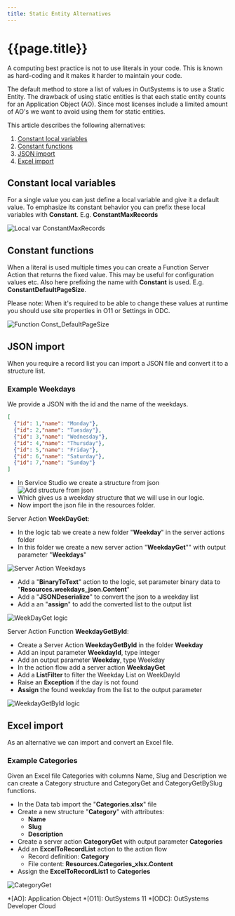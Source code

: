 ```yaml
---
title: Static Entity Alternatives
---
```

# {{page.title}}

A computing best practice is not to use literals in your code. This is known as hard-coding and it makes it harder to maintain your code.

The default method to store a list of values in OutSystems is to use a Static Entity. The drawback of using static entities is that each static entity counts for an Application Object (AO). Since most licenses include a limited amount of AO's we want to avoid using them for static entities.

This article describes the following alternatives:

1. [Constant local variables](#constant-local-variables)
1. [Constant functions](#constant-functions)
1. [JSON import](#json-import)
1. [Excel import](#excel-import)

## Constant local variables

For a single value you can just define a local variable and give it a default value. To emphasize its constant behavior you can prefix these local variables with **Constant**. E.g. **ConstantMaxRecords**

![Local var ConstantMaxRecords](/how-to/images/ConstantMaxRecords.png)

## Constant functions

When a literal is used multiple times you can create a Function Server Action that returns the fixed value. This may be useful for configuration values etc. Also here prefixing the name with **Constant** is used. E.g. **ConstantDefaultPageSize**.

Please note: When it's required to be able to change these values at runtime you should use site properties in O11 or Settings in ODC.

![Function Const_DefaultPageSize](/how-to/images/Function_ConstantDefaultPageSize.png)

## JSON import

When you require a record list you can import a JSON file and convert it to a structure list.

### Example Weekdays

We provide a JSON with the id and the name of the weekdays.

```json
[
  {"id": 1,"name": "Monday"},
  {"id": 2,"name": "Tuesday"},
  {"id": 3,"name": "Wednesday"},
  {"id": 4,"name": "Thursday"},
  {"id": 5,"name": "Friday"},
  {"id": 6,"name": "Saturday"},
  {"id": 7,"name": "Sunday"}
]
```

* In Service Studio we create a structure from json
![Add structure from json](/how-to/images/AddStructureFromJSon.png)
* Which gives us a weekday structure that we will use in our logic.
* Now import the json file in the resources folder.

Server Action **WeekDayGet**:

* In the logic tab we create a new folder "**Weekday**" in the server actions folder
* In this folder we create a new server action "**WeekdayGet**"" with output parameter "**Weekdays**"

![Server Action Weekdays](/how-to/images/SA_Weekdays.png)

* Add a "**BinaryToText**" action to the logic, set parameter binary data to "**Resources.weekdays_json.Content**"
* Add a "**JSONDeserialize**" to convert the json to a weekday list
* Add a an "**assign**" to add the converted list to the output list

![WeekDayGet logic](/how-to/images/WeekDayGetLogic.png)

Server Action Function **WeekdayGetById**:

* Create a Server Action **WeekdayGetById** in the folder **Weekday**
* Add an input parameter **WeekdayId**, type integer
* Add an output parameter **Weekday**, type Weekday
* In the action flow add a server action **WeekdayGet**
* Add a **ListFilter** to filter the Weekday List on WeekDayId
* Raise an **Exception** if the day is not found
* **Assign** the found weekday from the list to the output parameter

![WeekdayGetById logic](/how-to/images/WeekDayGetById.png)

## Excel import

As an alternative we can import and convert an Excel file.

### Example Categories

Given an Excel file Categories with columns Name, Slug and Description we can create a Category structure and CategoryGet and CategoryGetBySlug functions.

* In the Data tab import the "**Categories.xlsx**" file
* Create a new structure "**Category**" with attributes:
    * **Name**
    * **Slug**
    * **Description**
* Create a server action **CategoryGet** with output parameter **Categories**
* Add an **ExcelToRecordList** action to the action flow
    * Record definition: **Category**
    * File content: **Resources.Categories_xlsx.Content**
* Assign the **ExcelToRecordList1** to **Categories**

![CategoryGet](/how-to/images/CategoryGet.png)

*[AO]: Application Object
*[O11]: OutSystems 11
*[ODC]: OutSystems Developer Cloud
